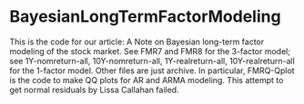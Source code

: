 # BayesianLongTermFactorModeling
This is the code for our article: A Note on Bayesian long-term factor modeling of the stock market. 
See FMR7 and FMR8 for the 3-factor model; see 1Y-nomreturn-all, 10Y-nomreturn-all, 1Y-realreturn-all, 10Y-realreturn-all for the 1-factor model. Other files are just archive. In particular, FMRQ-Qplot is the code to make QQ plots for AR and ARMA modeling.
This attempt to get normal residuals by Lissa Callahan failed. 
